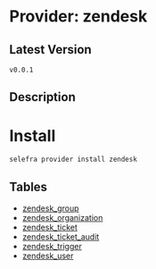 # Provider: zendesk

## Latest Version 

```
v0.0.1
```
## Description 


# Install 

```
selefra provider install zendesk
```


## Tables 

- [zendesk_group](zendesk_group.md)
- [zendesk_organization](zendesk_organization.md)
- [zendesk_ticket](zendesk_ticket.md)
- [zendesk_ticket_audit](zendesk_ticket_audit.md)
- [zendesk_trigger](zendesk_trigger.md)
- [zendesk_user](zendesk_user.md)


